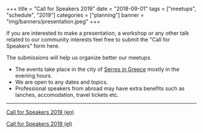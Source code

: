 +++
title = "Call for Speakers 2019"
date = "2018-09-01"
tags = ["meetups", "schedule", "2019"]
categories = ["planning"]
banner = "img/banners/presentation.jpeg"
+++

If you are interested to make a presentation, a workshop or any other talk related to our community interests feel free to submit the "Call for Speakers" form here.

The submissions will help us organize better our meetups.

- The events take place in the city of [Serres in Greece](https://en.wikipedia.org/wiki/Serres) mostly in the evening hours.
- We are open to any dates and topics.
- Professional speakers from abroad may have extra benefits such as lanches, accomodation, travel tickets etc.

---

<a href="https://goo.gl/NZv6SG" class="btn btn-primary btn-large">Call for Speakers 2019 (en)</a>

<a href="https://goo.gl/h969fq" class="btn btn-primary btn-large">Call for Speakers 2019 (el)</a>
